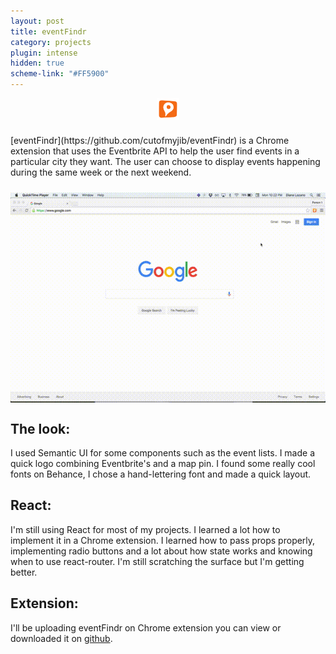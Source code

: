 ```yaml
---
layout: post
title: eventFindr
category: projects
plugin: intense
hidden: true
scheme-link: "#FF5900"
---
```

<img src="../../posts-imgs/eventFindr.png" height="7%" width="7%" style="margin: 0 auto 24px; display: block;">
[eventFindr](https://github.com/cutofmyjib/eventFindr) is a Chrome extension that uses the Eventbrite API to help the user find events in a particular city they want. The user can choose to display events happening during the same week or the next weekend.
<img src="../../posts-imgs/eventFindr.gif" style="margin: 24px auto 0; display: block;">

## **The look:**
I used Semantic UI for some components such as the event lists. I made a quick logo combining Eventbrite's and a map pin. I found some really cool fonts on Behance, I chose a hand-lettering font and made a quick layout.


## **React:**
I'm still using React for most of my projects. I learned a lot how to implement it in a Chrome extension. I learned how to pass props properly, implementing radio buttons and a lot about how state works and knowing when to use react-router. I'm still scratching the surface but I'm getting better.


## **Extension:**
I'll be uploading eventFindr on Chrome extension you can view or downloaded it on [github](https://github.com/cutofmyjib/eventFindr).


